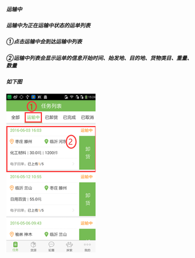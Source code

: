 ##### 运输中

##### 运输中为正在运输中状态的运单列表

##### ①点击运输中会到达运输中列表

##### ②运输中列表会显示运单的信息开始时间、始发地、目的地、货物类目、重量、数量

##### 如下图

![](/assets/运输中完结.png)

